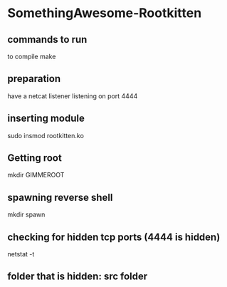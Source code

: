 # SomethingAwesome-Rootkitten

## commands to run

to compile
make 

## preparation

have a netcat listener listening on port 4444

## inserting module

sudo insmod rootkitten.ko

## Getting root

mkdir GIMMEROOT

## spawning reverse shell

mkdir spawn


## checking for hidden tcp ports (4444 is hidden)

netstat -t

## folder that is hidden: src folder



